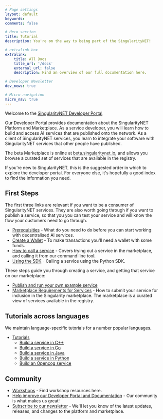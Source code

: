 ```yaml
---
# Page settings
layout: default
keywords:
comments: false

# Hero section
title: Tutorial
description: You're on the way to being part of the SingularityNET!

# extralink box
extralink:
    title: All Docs
    title_url: '/docs'
    external_url: false
    description: Find an overview of our full documentation here.

# Developer Newsletter
dev_news: true

# Micro navigation
micro_nav: true
---
```


Welcome to the [SingularityNET Developer Portal](https://dev.singularitynet.io).

Our Developer Portal provides documentation about the SingularityNET Platform and Marketplace. As a service developer, you will learn how to build and access AI services that are published onto the network. As a client of SingularityNET services, you learn to integrate your software with SingularityNET services that other people have published.

The beta Marketplace is online at [beta.singularitynet.io](http://beta.singularitynet.io), and allows you browse a curated set of services that are available in the registry.

If you're new to SingularityNET, this is the suggested order in which to explore the developer portal. For everyone else, it's hopefully a good index to find the information you need.


## First Steps

The first three links are relevant if you want to be a consumer of SingularityNET services. They are also worth going through if you want to publish a service, so that you you can test your service and will know the flow your customers need to go through.

- [Prerequisities](/docs/setup/requirements) - What do you need to do before you can start working with decentralised AI services.
- [Create a Wallet](/docs/setup/create-a-wallet) - To make transactions you'll need a wallet with some funds.
- [How to call a service](/docs/setup/call-a-service) - Covers trying out a service in the marketplace, and calling it from our command line tool.
- [Using the SDK](/tutorials/sdk) - Calling a service using the Python SDK.

These steps guide you through creating a service, and getting that service on our marketplace:

- [Publish and run your own example service](/tutorials/publish)
- [Marketplace Requirements for Services](/docs/ai-developers/marketplace) - How to submit your service for inclusion in the Singularity marketplace. The marketplace is a curated view of services available in the registry.

## Tutorials across languages

We maintain language-specific tutorials for a number popular languages.

- [Tutorials](/tutorials)
	- [Build a service in C++](/tutorials/cpp)
	- [Build a service in Go](/tutorials/go)
	- [Build a service in Java](/tutorials/java)
	- [Build a service in Python](/tutorials/python)
	- [Build an Opencog service](/tutorials/opencog)


## Community

- [Workshops](/workshops) - Find workshop resources here.
- [Help improve our Developer Portal and Documentation](/docs/contribute) - Our community is what makes us great!
- [Subscribe to our newsletter](/newsletter) - We'll let you know of the latest updates, releases, and changes to the platform and marketplace.
